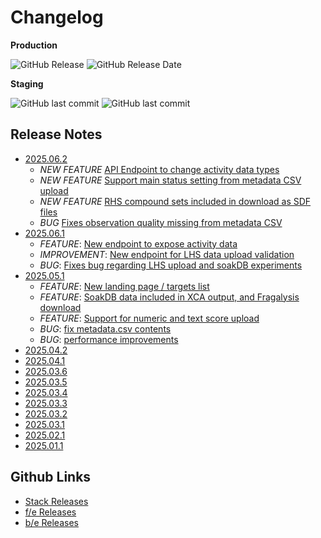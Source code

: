 
# Changelog

**Production**

![GitHub Release](https://img.shields.io/github/v/release/xchem/fragalysis-stack?display_name=tag&style=for-the-badge&label=production%20version&link=https%3A%2F%2Fgithub.com%2Fxchem%2Ffragalysis-stack%2Freleases)
![GitHub Release Date](https://img.shields.io/github/release-date/xchem/fragalysis-stack?style=for-the-badge&label=released%20&link=https%3A%2F%2Fgithub.com%2Fxchem%2Ffragalysis-stack%2Freleases)

**Staging**

![GitHub last commit](https://img.shields.io/github/last-commit/xchem/fragalysis-backend?style=for-the-badge&label=last%20b%2Fe%20update)
![GitHub last commit](https://img.shields.io/github/last-commit/xchem/fragalysis-frontend?style=for-the-badge&label=last%20f%2Fe%20update)



## Release Notes


- [2025.06.2](https://github.com/xchem/fragalysis-stack/releases/tag/2025.06.2)
	* _NEW FEATURE_ [API Endpoint to change activity data types](https://github.com/m2ms/fragalysis-frontend/issues/1797)
	* _NEW FEATURE_ [Support main status setting from metadata CSV upload](https://github.com/m2ms/fragalysis-frontend/issues/1807)
	* _NEW FEATURE_ [RHS compound sets included in download as SDF files](https://github.com/m2ms/fragalysis-frontend/issues/1583)
	* _BUG_ [Fixes observation quality missing from metadata CSV](https://github.com/m2ms/fragalysis-frontend/issues/1804)
- [2025.06.1](https://github.com/xchem/fragalysis-stack/releases/tag/2025.06.1)
	- *FEATURE*: [New endpoint to expose activity data](https://github.com/m2ms/fragalysis-frontend/issues/1780)
	- *IMPROVEMENT*: [New endpoint for LHS data upload validation](https://github.com/m2ms/fragalysis-frontend/issues/1774)
	- *BUG*: [Fixes bug regarding LHS upload and soakDB experiments](https://github.com/m2ms/fragalysis-frontend/issues/1785)
- [2025.05.1](https://github.com/xchem/fragalysis-stack/releases/tag/2025.05.1)
	- *FEATURE*: [New landing page / targets list](https://github.com/m2ms/fragalysis-frontend/issues/1565)
	- *FEATURE*: [SoakDB data included in XCA output, and Fragalysis download](https://github.com/m2ms/fragalysis-frontend/issues/1768)
	- *FEATURE*: [Support for numeric and text score upload](https://github.com/m2ms/fragalysis-frontend/issues/1683)
	- *BUG*: [fix metadata.csv contents](https://github.com/m2ms/fragalysis-frontend/issues/1763)
	- *BUG*: [performance improvements](https://github.com/m2ms/fragalysis-frontend/issues/1761)
- [2025.04.2](https://github.com/xchem/fragalysis-stack/releases/tag/2025.04.2)
- [2025.04.1](https://github.com/xchem/fragalysis-stack/releases/tag/2025.04.1)
- [2025.03.6](https://github.com/xchem/fragalysis-stack/releases/tag/2025.03.6)
- [2025.03.5](https://github.com/xchem/fragalysis-stack/releases/tag/2025.03.5)
- [2025.03.4](https://github.com/xchem/fragalysis-stack/releases/tag/2025.03.4)
- [2025.03.3](https://github.com/xchem/fragalysis-stack/releases/tag/2025.03.3)
- [2025.03.2](https://github.com/xchem/fragalysis-stack/releases/tag/2025.03.2)
- [2025.03.1](https://github.com/xchem/fragalysis-stack/releases/tag/2025.03.1)
- [2025.02.1](https://github.com/xchem/fragalysis-stack/releases/tag/2025.02.1)
- [2025.01.1](https://github.com/xchem/fragalysis-stack/releases/tag/2025.01.1)

## Github Links

- [Stack Releases](https://github.com/xchem/fragalysis-stack/releases)
- [f/e Releases](https://github.com/xchem/fragalysis-frontend/releases)
- [b/e Releases](https://github.com/xchem/fragalysis-backend/releases)